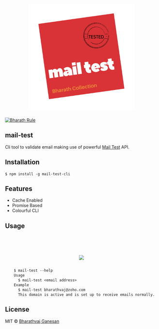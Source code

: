 <h1 align="center">
	<br>
	<img width="350" src="./media/mail-test.png">
	<br>
</h1>

[![Bharath Rule](https://img.shields.io/badge/bharath-100%25-brightgreen.svg)](https://github.com/bharathvaj1995)

## mail-test

Cli tool to validate email making use of powerful [Mail Test](http://mailtest.in) API.

## Installation

```
$ npm install -g mail-test-cli
```

## Features

* Cache Enabled
* Promise Based
* Colourful CLI

## Usage

<h1 align="center">
	<br>
	<img width="600" src="./media/usage.gif">
	<br>
</h1>

```
    $ mail-test --help
    Usage
	  $ mail-test <email address>
	Example
	  $ mail-test bharathvaj@zoho.com
	  This domain is active and is set up to receive emails normally.
```

## License

MIT © [Bharathvaj Ganesan](https://github.com/bharathvaj1995)
